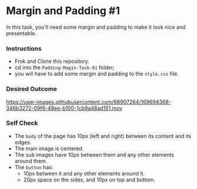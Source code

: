 # Margin and Padding #1

In this task, you'll need some margin and padding to make it look nice and presentable.

### Instructions 
- Frok and Clone this repository.
- cd into the `Padding-Magin-Task-01` folder;
- you will have to add some margin and padding to the `style.css` file.

### Desired Outcome

https://user-images.githubusercontent.com/66907264/169694368-346b3272-09f6-48ee-b100-1cb9a48ad151.mov


### Self Check
- The `body` of the page has 10px (left and right) between its content and its edges.
- The main image is centered.
- The sub images have 10px between them and any other elements around them.
- The `button` has:
     - 10px between it and any other elements around it. 
     - 20px space on the sides, and 10px on top and bottom.
